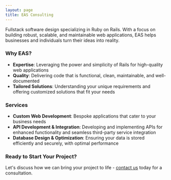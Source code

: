 ```yaml
---
layout: page
title: EAS Consulting
---
```


Fullstack software design specializing in Ruby on Rails. With a focus on building robust, scalable, and maintainable web applications, EAS helps businesses and individuals turn their ideas into reality.

### **Why EAS?**
- **Expertise**: Leveraging the power and simplicity of Rails for high-quality web applications
- **Quality**: Delivering code that is functional, clean, maintainable, and well-documented
- **Tailored Solutions**: Understanding your unique requirements and offering customized solutions that fit your needs

### **Services**
- **Custom Web Development**: Bespoke applications that cater to your business needs
- **API Development & Integration**: Developing and implementing APIs for enhanced functionality and seamless third-party service integration
- **Database Design & Optimization**: Ensuring your data is stored efficiently and securely, with optimal performance

<!-- ### **Testimonials**
> "Working with Eli has been a game-changer for our business. The attention to detail and the quality of work is outstanding." - Pierre Morrel, Morrel & Son -->

### **Ready to Start Your Project?**
Let's discuss how we can bring your project to life - [contact us](/contact) today for a consultation.
